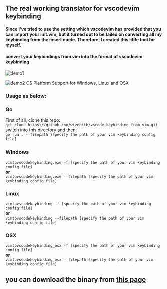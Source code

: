 ## The real working translator for vscodevim keybinding
#### Since I've tried to use the setting which vscodevim has provided that you can import your init.vim, but it turned out to be failed on converting all my keybinding from the insert mode. Therefore, I created this little tool for myself. 

#### convert your keybindings from vim into the format of vscodevim keybinding 

![demo1](https://i.imgur.com/yQz3IGO.png)

![demo2](https://i.imgur.com/aybNeW6.gif)
OS Platform Support for Windows, Linux and OSX
### **Usage as below:**
### Go
First of all, clone this repo: <br>
```git clone https://github.com/wizenith/vscode_keybinding_from_vim.git``` <br>
switch into this directory and then: <br>
```go run . --filepath [specify the path of your vim keybinding config file]``` <br>
### Windows
```vimtovscodekeybinding.exe -f [specify the path of your vim keybinding config file] ```<br>
**or**<br>
```vimtovscodekeybinding.exe --filepath [specify the path of your vim keybinding config file]```<br>
### Linux
```vimtovscodekeybinding -f [specify the path of your vim keybinding config file] ```<br>
**or**<br>
```vimtovscodekeybinding --filepath [specify the path of your vim keybinding config file]```<br>
### OSX
```vimtovscodekeybinding_osx -f [specify the path of your vim keybinding config file] ```<br>
**or**<br>
```vimtovscodekeybinding_osx --filepath [specify the path of your vim keybinding config file]```<br>

## you can download the binary from [this page](https://github.com/wizenith/vscode_keybinding_from_vim/releases) 



